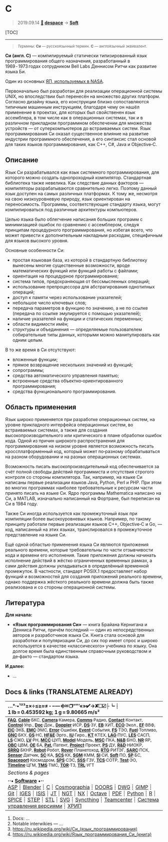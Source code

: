# C
> 2019.09.14 **[🚀](../index/index.md) [despace](index.md)** → **[Soft](soft.md)**

[TOC]

---

> <small>*Термины:* **Си** — русскоязычный термин. **C** — англоязычный эквивалент.</small>

**Си (англ. C)** — компилируемый статически типизированный язык программирования общего назначения, разработанный в 1969 ‑ 1973 годах сотрудником Bell Labs Деннисом Ритчи как развитие языка Би.

Один из основных [ЯП, используемых в NASA](soft.md).

Первоначально был разработан для реализации операционной системы UNIX, но впоследствии был перенесён на множество других платформ. Согласно дизайну языка, его конструкции близко сопоставляются типичным машинным инструкциям, благодаря чему он нашёл применение в проектах, для которых был свойственен язык ассемблера, в том числе как в операционных системах, так и в различном прикладном программном обеспечении для множества устройств — от суперкомпьютеров до встраиваемых систем. Язык программирования Си оказал существенное влияние на развитие индустрии программного обеспечения, а его синтаксис стал основой для таких языков программирования, как C++, C#, Java и Objective‑C.



## Описание
Язык Си разрабатывался как язык системного программирования, для которого можно создать однопроходный компилятор. Стандартная библиотека также невелика. Как следствие данных факторов — компиляторы разрабатываются сравнительно легко. Поэтому данный язык доступен на самых различных платформах. К тому же, несмотря на свою низкоуровневую природу, язык ориентирован на переносимость. Программы, соответствующие стандарту языка, могут компилироваться под различные архитектуры компьютеров.

Целью языка было облегчение написания больших программ с минимизацией ошибок по сравнению с ассемблером, следуя принципам процедурного программирования, но избегая всего, что может привести к дополнительным накладным расходам, специфичным для языков высокого уровня.

Основные особенности Си:

   - простая языковая база, из которой в стандартную библиотеку вынесены многие существенные возможности, вроде математических функций или функций работы с файлами;
   - ориентация на процедурное программирование;
   - система типов, предохраняющая от бессмысленных операций;
   - использование препроцессора для абстрагирования однотипных операций;
   - доступ к памяти через использование указателей;
   - небольшое число ключевых слов;
   - передача параметров в функцию по значению, а не по ссылке (передача по ссылке эмулируется с помощью указателей);
   - наличие указателей на функции и статических переменных;
   - области видимости имён;
   - структуры и объединения — определяемые пользователем собирательные типы данных, которыми можно манипулировать как одним целым.

В то же время в Си отсутствуют:

   - вложенные функции;
   - прямое возвращение нескольких значений из функций;
   - сопрограммы;
   - средства автоматического управления памятью;
   - встроенные средства объектно‑ориентированного программирования;
   - средства функционального программирования.



## Область применения
Язык широко применяется при разработке операционных систем, на уровне прикладного интерфейса операционных систем, во встраиваемых системах, а также для создания высокопроизводительного или критического в плане обработки ошибок кода. Одной из причин широкого распространения для программирования на низком уровне является возможность писать кроссплатформенный код, который может по‑разному обрабатываться на разном оборудовании и на разных операционных системах.

Возможность писать высокопроизводительный код обеспечивается за счёт полной свободы действий программиста и отсутствия строгого контроля со стороны компилятора. Так, например, на языке Си написаны первые реализации языков Java, Python, Perl и PHP. При этом во многих программах наиболее требовательные к ресурсам части принято писать на языке Си. Ядро программы Mathematica написано на Си, а MATLAB, изначально написанный на Фортране, был переписан на Си в 1984 году.

Также Си иногда используется как промежуточный язык при компиляции более высокоуровневых языков. Например, по такому принципу работали первые реализации языков С++, Objective‑C и Go, — код, написанный на этих языках, транслировался в промежуточное представление на языке Си.

Ещё одной областью применения языка Си являются приложения реального времени, которые требовательны по части отзывчивости кода и времени его исполнения. Такие приложения должны начинать исполнение действий в жёстко ограниченных временных рамках, а сами действия должны укладываться в определённый временной промежуток. В частности, стандарт POSIX.1 предоставляет набор функций и возможностей для создания приложений реального времени, однако поддержка жёсткого реального времени должна быть также реализована и со стороны операционной системы.



## Литература
**Для начала:**

   - **«Язык программирования Си»** — книга Брайана Кернигана и Денниса Ритчи, причём последний — один из непосредственных авторов и разработчиков языка Си. Книга стала основой для разработки и популяризации Си, до сих пор имеет спрос и широко используется в качестве «классического» учебника по языку. Она долгое время была единственным справочным руководством и де‑факто — стандартом языка.

**И далее:**

   - …



<p style="page-break-after:always"> </p>

## Docs & links (TRANSLATEME ALREADY)
|…°·•¹²³±×÷≤≥≈≠ ‑ −— ⎆✉ ❐“”’«»✔→✘☐☑├┕┆ 1 lb = 0.453592 kg; 1 g = 9.80665 m/s²|
|:--|
|<small>**[FAQ](faq.md)**, **[Cable](cable.md)**·БКС, **[Camera](cam.md)**·Камера, **[Comms](comms.md)**·Радио, **[Contact](contact.md)**·Контакт, **[Control](control.md)**·Упр., **[Doc](doc.md)**·Док., **[Doppler](doppler.md)**·ИСР, **[DS](ds.md)**·ЗУ, **[EB](eb.md)**·ХИТ, **[ECO](ecology.md)**·Экол., **[EF](ef.md)**·ВВФ, **[ElC](elc.md)**·ЭКБ, **[EMC](emc.md)**·ЭМС, **[Error](error.md)**·Ошибки, **[Event](event.md)**·События, **[FS](fs.md)**·ТЭО, **[Fuel](fuel.md)**·Топливо, **[GNC](gnc.md)**·БКУ, **[GS](scs.md)**·НС, **[HF&E](hfe.md)**·Эрго., **[IU](iu.md)**·Гиро., **[KT](kt.md)**·КТЕХ, **[LAG](lag.md)**·ПУC, **[LES](les.md)**·САСП, **[LS](ls.md)**·СЖО, **[LV](lv.md)**·РН, **[MCC](mcc.md)**·ЦУП, **[Model](model.md)**·Модель, **[MSC](sc.md)**·ПКА, **[N&B](nnb.md)**·БНО, **[NR](nr.md)**·ЯР, **[OBC](obc.md)**·ЦВМ, **[OE](oe.md)**·БА, **[Pat.](патент.md)**·Патент, **[Project](project.md)**·Проект, **[PS](ps.md)**·ДУ, **[R&D](rnd.md)**·НИОКР, **[SRRQ](srrq.md)**·БКНР, **[Robot](robotics.md)**·Робот, **[Rover](rover.md)**·Планетоход, **[RTG](rtg.md)**·РИТЭГ, **[SARC](sarc.md)**·ПСК, **[Sensor](sensor.md)**·Датчик, **[SC](sc.md)**·КА, **[SCS](scs.md)**·КК, **[SGM](sgm.md)**·КММ, **[SI](si.md)**·СИ, **[Soft](soft.md)**·ПО, **[SP](sp.md)**·БС, **[Spaceport](spaceport.md)**·Космодром, **[SPS](sps.md)**·СЭС, **[SSS](sss.md)**·ГЗУ, **[TCS](tcs.md)**·СОТР, **[Test](test.md)**·ЭО, **[Timeline](timeline.md)**·ЦГМ, **[TMS](tms.md)**·ТМС, **[TOR](tor.md)**·ТЗ, **[TRL](trl.md)**·УГТ</small>|
|*Sections & pages*|
|**··• [Software](soft.md) •··**<br> [ASP](asp.md) ┊ [Blender](blender.md) ┊ [C](c.md) ┊ [Cosmographia](cosmographia.md) ┊ [DOORS](doors.md) ┊ [DWG](cad_f.md) ┊ [GIMP](gimp.md) ┊ [Git](git.md) ┊ [IGES](cad_f.md) ┊ [ISIS](isis.md) ┊ [JT](cad_f.md) ┊ [NGT](neogeography_toolkit.md) ┊ [NX](nx.md) ┊ [Octave](gnu_octave.md) ┊ [PDF](pdf.md) ┊ [Python](python.md) ┊ [R](r.md) ┊ [SPICE](spice.md) ┊ [STEP](cad_f.md) ┊ [STL](systems_tool_kit.md) ┊ [SVG](cad_f.md) ┊ [Syncthing](syncthing.md) ┊ [Teamcenter](teamcenter.md) ┊ [Система управления версиями](vcs.md) ┊ [ХРИП](adra.md)|

   1. Docs: …
   1. Notable interwikies — …
   1. <https://ru.wikipedia.org/wiki/Си_(язык_программирования)>
   1. <https://ru.wikipedia.org/wiki/Язык_программирования_Си_(книга)>

